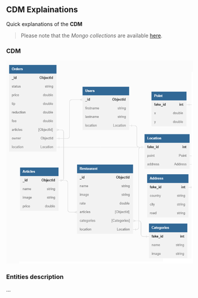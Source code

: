 ## CDM Explainations

Quick explanations of the **CDM**

> Please note that the *Mongo collections* are available [here](./Collections.md).

### CDM

![CDM](./CDM.png)

### Entities description

...